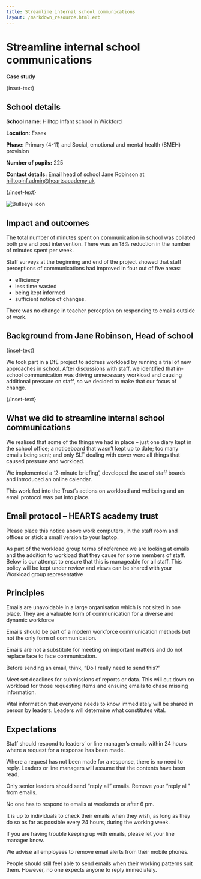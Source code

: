 ```yaml
---
title: Streamline internal school communications
layout: /markdown_resource.html.erb
---
```


# Streamline internal school communications

<strong class="govuk-tag">Case study</strong>

{inset-text}

## School details

**School name:** Hilltop Infant school in Wickford

**Location:** Essex

**Phase:** Primary (4-11) and Social, emotional and mental health (SMEH) provision

**Number of pupils:** 225

**Contact details:** Email head of school Jane Robinson at <hilltopinf.admin@heartsacademy.uk>

{/inset-text}

<div class="govuk-grid-row dfe-width-container">
  <div class="govuk-grid-column-full">
    <div class="info-box">
      <div class="info-box__corner">
        <img src="/assets/images/bullseye.svg" alt="Bullseye icon">
      </div>
      <h2 class="govuk-heading-m">
        Impact and outcomes
      </h2>
      <p>
        The total number of minutes spent on communication in school was collated both pre and post intervention. There was an 18% reduction in the number of minutes spent per week.</p>
 
<p>Staff surveys at the beginning and end of the project showed that staff perceptions of communications had improved in four out of five areas: 

<ul><li>efficiency </li>

<li>less time wasted</li>

<li>being kept informed</li>

<li>sufficient notice of changes.</li></ul></p>

<p>There was no change in teacher perception on responding to emails outside of work.
      </p>
    </div>
  </div>
</div>

## Background from Jane Robinson, Head of school

{inset-text}

We took part in a DfE project to address workload by running a trial of new approaches in school. After discussions with staff, we identified that in-school communication was driving unnecessary workload and causing additional pressure on staff, so we decided to make that our focus of change. 
 
{/inset-text}

## What we did to streamline internal school communications  

We realised that some of the things we had in place – just one diary kept in the school office; a noticeboard that wasn’t kept up to date; too many emails being sent; and only SLT dealing with cover were all things that caused pressure and workload.  

We implemented a ‘2-minute briefing’, developed the use of staff boards and introduced an online calendar. 
 
This work fed into the Trust’s actions on workload and wellbeing and an email protocol was put into place. 

## Email protocol – HEARTS academy trust 

Please place this notice above work computers, in the staff room and offices or stick a small version to your laptop. 

As part of the workload group terms of reference we are looking at emails and the addition to workload that they cause for some members of staff. Below is our attempt to ensure that this is manageable for all staff. This policy will be kept under review and views can be shared with your Workload group representative  

## Principles  

Emails are unavoidable in a large organisation which is not sited in one place. They are a valuable form of communication for a diverse and dynamic workforce  

Emails should be part of a modern workforce communication methods but not the only form of communication.  

Emails are not a substitute for meeting on important matters and do not replace face to face communication. 

Before sending an email, think, “Do I really need to send this?”  

Meet set deadlines for submissions of reports or data. This will cut down on workload for those requesting items and ensuing emails to chase missing information.  

Vital information that everyone needs to know immediately will be shared in person by leaders. Leaders will determine what constitutes vital.  

## Expectations  

Staff should respond to leaders’ or line manager’s emails within 24 hours where a request for a response has been made.  

Where a request has not been made for a response, there is no need to reply. Leaders or line managers will assume that the contents have been read.  

Only senior leaders should send “reply all” emails. Remove your “reply all” from emails. 

No one has to respond to emails at weekends or after 6 pm.  

It is up to individuals to check their emails when they wish, as long as they do so as far as possible every 24 hours, during the working week. 

If you are having trouble keeping up with emails, please let your line manager know.  

We advise all employees to remove email alerts from their mobile phones.  

People should still feel able to send emails when their working patterns suit them. However, no one expects anyone to reply immediately. 
